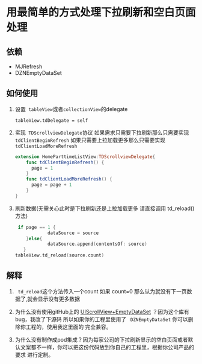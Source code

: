# 用最简单的方式处理下拉刷新和空白页面处理
## 依赖
* MJRefresh
* DZNEmptyDataSet

## 如何使用

1. 设置``` tableView```或者```collectionView```的delegate

   ```
   tableView.tdDelegate = self
   ```

2. 实现``` TDScrollviewDelegate```协议 如果需求只需要下拉刷新那么只需要实现``` tdClientBeginRefresh``` 如果只需要上拉加载更多那么只需要实现```tdClientLoadMoreRefresh ```

   ```swift
   extension HomeParttimeListView:TDScrollviewDelegate{
       func tdClientBeginRefresh() {
         page = 1
       }
       func tdClientLoadMoreRefresh() {
         page = page + 1
       }
   }
   ```

3. 刷新数据(无需关心此时是下拉刷新还是上拉加载更多 请直接调用 td_reload()方法)

   ```swift
    if page == 1 {
               dataSource = source
       }else{
               dataSource.append(contentsOf: source)
      }
   tableView.td_reload(source.count)
   ```

   

## 解释

1. ``` td_reload```这个方法传入一个count 如果 count=0 那么认为就没有下一页数据了,就会显示没有更多数据

2. 为什么没有使用gitHub上的 [UIScrollView+EmptyDataSet](https://github.com/dzenbot/DZNEmptyDataSet) ？因为这个库有bug，我改了下源码 所以如果你的工程里使用了 ``` DZNEmptyDataSet``` 你可以删除你工程的，使用我这里面的 完全兼容。
3. 为什么没有制作成pod集成？因为每家公司的下拉刷新显示的空白页面或者默认文案都不一样，你可以把这份代码放到你自己的工程里，根据你公司产品的要求 进行定制。

